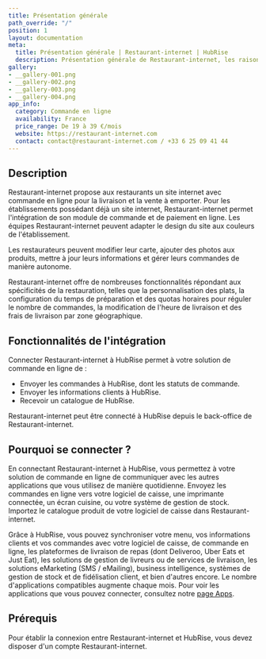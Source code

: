 ```yaml
---
title: Présentation générale
path_override: "/"
position: 1
layout: documentation
meta:
  title: Présentation générale | Restaurant-internet | HubRise
  description: Présentation générale de Restaurant-internet, les raisons de connecter votre solution de commande en ligne à HubRise et fonctionnalités de l'intégration avec HubRise.
gallery:
- __gallery-001.png
- __gallery-002.png
- __gallery-003.png
- __gallery-004.png
app_info:
  category: Commande en ligne
  availability: France
  price_range: De 19 à 39 €/mois
  website: https://restaurant-internet.com
  contact: contact@restaurant-internet.com / +33 6 25 09 41 44
---
```


## Description

Restaurant-internet propose aux restaurants un site internet avec commande en ligne pour la livraison et la vente à emporter. Pour les établissements possédant déjà un site internet, Restaurant-internet permet l'intégration de son module de commande et de paiement en ligne. Les équipes Restaurant-internet peuvent adapter le design du site aux couleurs de l'établissement.

Les restaurateurs peuvent modifier leur carte, ajouter des photos aux produits, mettre à jour leurs informations et gérer leurs commandes de manière autonome.

Restaurant-internet offre de nombreuses fonctionnalités répondant aux spécificités de la restauration, telles que la personnalisation des plats, la configuration du temps de préparation et des quotas horaires pour réguler le nombre de commandes, la modification de l'heure de livraison et des frais de livraison par zone géographique.

## Fonctionnalités de l'intégration

Connecter Restaurant-internet à HubRise permet à votre solution de commande en ligne de :

- Envoyer les commandes à HubRise, dont les statuts de commande.
- Envoyer les informations clients à HubRise.
- Recevoir un catalogue de HubRise.

Restaurant-internet peut être connecté à HubRise depuis le back-office de Restaurant-internet.

## Pourquoi se connecter ?

En connectant Restaurant-internet à HubRise, vous permettez à votre solution de commande en ligne de communiquer avec les autres applications que vous utilisez de manière quotidienne. Envoyez les commandes en ligne vers votre logiciel de caisse, une imprimante connectée, un écran cuisine, ou votre système de gestion de stock. Importez le catalogue produit de votre logiciel de caisse dans Restaurant-internet.

Grâce à HubRise, vous pouvez synchroniser votre menu, vos informations clients et vos commandes avec votre logiciel de caisse, de commande en ligne, les plateformes de livraison de repas (dont Deliveroo, Uber Eats et Just Eat), les solutions de gestion de livreurs ou de services de livraison, les solutions eMarketing (SMS / eMailing), business intelligence, systèmes de gestion de stock et de fidélisation client, et bien d'autres encore. Le nombre d'applications compatibles augmente chaque mois. Pour voir les applications que vous pouvez connecter, consultez notre [page Apps](/apps).

## Prérequis

Pour établir la connexion entre Restaurant-internet et HubRise, vous devez disposer d'un compte Restaurant-internet.
